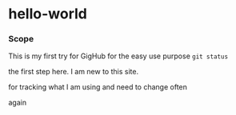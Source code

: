 # hello-world
### Scope
This is my first try for GigHub
for the easy use
purpose `git status`



the first step here.
I am new to this site.


for tracking what I am using
and need to change 
often

again
